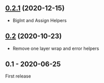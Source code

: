 ## [0.2.1](https://github.com/ocamlpro/ezjs_min/compare/0.2...0.2.1) (2020-12-15)

* BigInt and Assign Helpers

## [0.2](https://github.com/ocamlpro/ezjs_min/compare/0.1...0.2) (2020-10-23)

* Remove one layer wrap and error helpers

## 0.1 - 2020-06-25

First release

